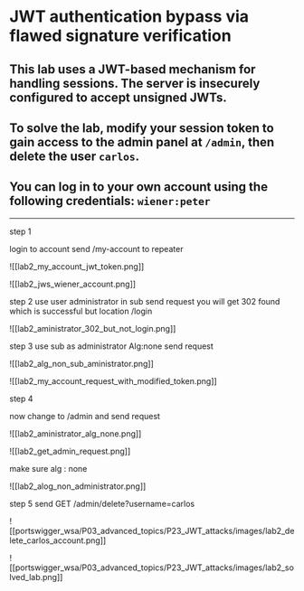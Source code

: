 # JWT authentication bypass via flawed signature verification

## This lab uses a JWT-based mechanism for handling sessions. The server is insecurely configured to accept unsigned JWTs.

## To solve the lab, modify your session token to gain access to the admin panel at `/admin`, then delete the user `carlos`.

## You can log in to your own account using the following credentials: `wiener:peter`

---

step 1

login to account send /my-account to repeater

![[lab2_my_account_jwt_token.png]]

![[lab2_jws_wiener_account.png]]

step 2
use user administrator in sub send request
you will get 302 found which is successful
but location /login

![[lab2_aministrator_302_but_not_login.png]]

step 3
use sub as administrator
Alg:none
send request

![[lab2_alg_non_sub_aministrator.png]]

![[lab2_my_account_request_with_modified_token.png]]

step 4

now change to /admin and send request

![[lab2_aministrator_alg_none.png]]

![[lab2_get_admin_request.png]]

make sure alg : none

![[lab2_alog_non_administrator.png]]

step 5
send GET /admin/delete?username=carlos

![[portswigger_wsa/P03_advanced_topics/P23_JWT_attacks/images/lab2_delete_carlos_account.png]]

![[portswigger_wsa/P03_advanced_topics/P23_JWT_attacks/images/lab2_solved_lab.png]]




